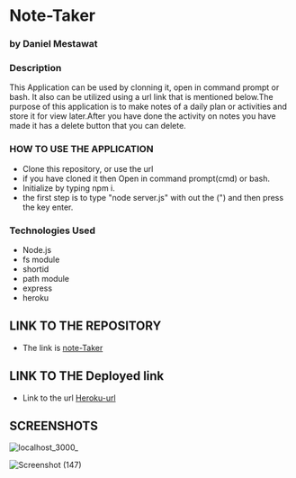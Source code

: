 # Note-Taker

### by Daniel Mestawat
### Description
This Application can be used by clonning it, open in command prompt or bash. It also can be utilized using a url link that is mentioned below.The purpose of this application is to make notes of a daily plan or activities and store it for view later.After you have done the activity on notes you have made it has a delete button that you can delete.


### HOW TO USE THE APPLICATION

- Clone this repository, or use the url
- if you have cloned it then Open in command prompt(cmd) or bash.
- Initialize by typing npm i.
- the first step is to type "node server.js" with out the (") and then press the key enter.


### Technologies Used

- Node.js
- fs module
- shortid
- path module
- express
- heroku

## LINK TO THE REPOSITORY

- The link is [note-Taker](https://github.com/danny1215/Note-Taker)

## LINK TO THE Deployed link

- Link to the url [Heroku-url]()

## SCREENSHOTS

![localhost_3000_](https://user-images.githubusercontent.com/59859358/106792034-aac72b00-6623-11eb-86e6-b0a808d96175.png)

![Screenshot (147)](https://user-images.githubusercontent.com/59859358/106793969-21fdbe80-6626-11eb-8ebb-ec2dc0741ca8.png)